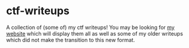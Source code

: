 # ctf-writeups

A collection of (some of) my ctf writeups!  You may be looking for [my website](https://heinen.dev) which will display them all as well as some of my older writeups which did not make the transition to this new format. 